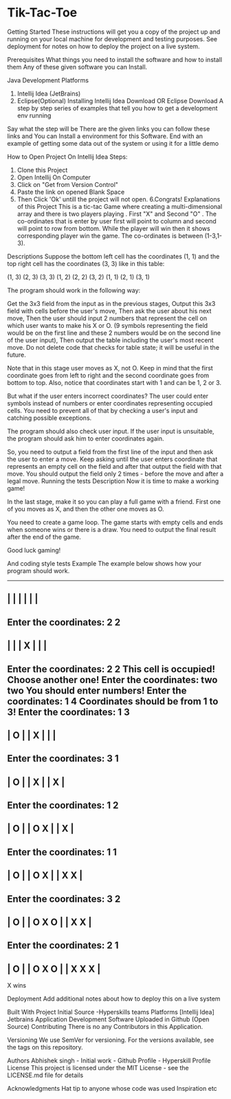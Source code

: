 # Tik-Tac-Toe
Getting Started
These instructions will get you a copy of the project up and running on your local machine for development and testing purposes. See deployment for notes on how to deploy the project on a live system.

Prerequisites
What things you need to install the software and how to install them Any of these given software you can Install.

Java Development Platforms
1. Intellij Idea (JetBrains)
2. Eclipse(Optional)
Installing
Intellij Idea Download OR Eclipse Download A step by step series of examples that tell you how to get a development env running

Say what the step will be There are the given links you can follow these links and You can Install a environment for this Software. End with an example of getting some data out of the system or using it for a little demo

How to Open Project On Intellij Idea
Steps:
1. Clone this Project
2. Open Intellij On Computer
3. Click on "Get from Version Control"
4. Paste the link on opened Blank Space
5. Then Click 'Ok'   untill the project will not open.
6.Congrats!
Explanations of this Project
This is a tic-tac Game where creating a multi-dimensional array and there is two players playing . First "X" and Second "O" . The co-ordinates that is enter by user first will point to column and second will point to row from bottom. While the player will win then it shows corresponding player win the game. The co-ordinates is between (1-3,1-3).

Descriptions
Suppose the bottom left cell has the coordinates (1, 1) and the top right cell has the coordinates (3, 3) like in this table:

(1, 3) (2, 3) (3, 3)
(1, 2) (2, 2) (3, 2)
(1, 1) (2, 1) (3, 1)

The program should work in the following way:

Get the 3x3 field from the input as in the previous stages,
Output this 3x3 field with cells before the user's move,
Then ask the user about his next move,
Then the user should input 2 numbers that represent the cell on which user wants to make his X or O. (9 symbols representing the field would be on the first line and these 2 numbers would be on the second line of the user input),
Then output the table including the user's most recent move.
Do not delete code that checks for table state; it will be useful in the future.

Note that in this stage user moves as X, not O. Keep in mind that the first coordinate goes from left to right and the second coordinate goes from bottom to top. Also, notice that coordinates start with 1 and can be 1, 2 or 3.

But what if the user enters incorrect coordinates? The user could enter symbols instead of numbers or enter coordinates representing occupied cells. You need to prevent all of that by checking a user's input and catching possible exceptions.

The program should also check user input. If the user input is unsuitable, the program should ask him to enter coordinates again. 

So, you need to output a field from the first line of the input and then ask the user to enter a move. Keep asking until the user enters coordinate that represents an empty cell on the field and after that output the field with that move. You should output the field only 2 times - before the move and after a legal move.
Running the tests
Description Now it is time to make a working game!

In the last stage, make it so you can play a full game with a friend. First one of you moves as X, and then the other one moves as O.

You need to create a game loop. The game starts with empty cells and ends when someone wins or there is a draw. You need to output the final result after the end of the game.

Good luck gaming!

And coding style tests
Example
The example below shows how your program should work.

---------
|       |
|       |
|       |
---------
Enter the coordinates: 2 2
---------
|       |
|   X   |
|       |
---------
Enter the coordinates: 2 2
This cell is occupied! Choose another one!
Enter the coordinates: two two
You should enter numbers!
Enter the coordinates: 1 4
Coordinates should be from 1 to 3!
Enter the coordinates: 1 3
---------
| O     |
|   X   |
|       |
---------
Enter the coordinates: 3 1
---------
| O     |
|   X   |
|     X |
---------
Enter the coordinates: 1 2
---------
| O     |
| O X   |
|     X |
---------
Enter the coordinates: 1 1
---------
| O     |
| O X   |
| X   X |
---------
Enter the coordinates: 3 2
---------
| O     |
| O X O |
| X   X |
---------
Enter the coordinates: 2 1
---------
| O     |
| O X O |
| X X X |
---------
X wins

Deployment
Add additional notes about how to deploy this on a live system

Built With
Project Initial Source -Hyperskills teams Platforms
[Intellij Idea] Jetbrains Application Development Software
Uploaded in Github (Open Source)
Contributing
There is no any Contributors in this Application.

Versioning
We use SemVer for versioning. For the versions available, see the tags on this repository.

Authors
Abhishek singh - Initial work - Github Profile - Hyperskill Profile
License
This project is licensed under the MIT License - see the LICENSE.md file for details

Acknowledgments
Hat tip to anyone whose code was used
Inspiration
etc
